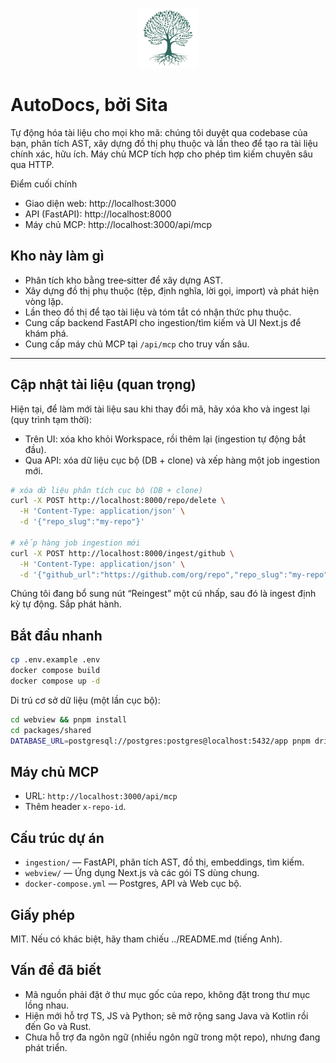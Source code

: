 <p align="center">
  <img src="../webview/apps/webapp/public/favicon.svg" alt="OpenDocs by Sita" width="96" height="96" />
</p>

# AutoDocs, bởi Sita

Tự động hóa tài liệu cho mọi kho mã: chúng tôi duyệt qua codebase của bạn, phân tích AST, xây dựng đồ thị phụ thuộc và lần theo để tạo ra tài liệu chính xác, hữu ích. Máy chủ MCP tích hợp cho phép tìm kiếm chuyên sâu qua HTTP.

Điểm cuối chính

- Giao diện web: http://localhost:3000
- API (FastAPI): http://localhost:8000
- Máy chủ MCP: http://localhost:3000/api/mcp

## Kho này làm gì

- Phân tích kho bằng tree‑sitter để xây dựng AST.
- Xây dựng đồ thị phụ thuộc (tệp, định nghĩa, lời gọi, import) và phát hiện vòng lặp.
- Lần theo đồ thị để tạo tài liệu và tóm tắt có nhận thức phụ thuộc.
- Cung cấp backend FastAPI cho ingestion/tìm kiếm và UI Next.js để khám phá.
- Cung cấp máy chủ MCP tại `/api/mcp` cho truy vấn sâu.

---

## Cập nhật tài liệu (quan trọng)

Hiện tại, để làm mới tài liệu sau khi thay đổi mã, hãy xóa kho và ingest lại (quy trình tạm thời):

- Trên UI: xóa kho khỏi Workspace, rồi thêm lại (ingestion tự động bắt đầu).
- Qua API: xóa dữ liệu cục bộ (DB + clone) và xếp hàng một job ingestion mới.

```bash
# xóa dữ liệu phân tích cục bộ (DB + clone)
curl -X POST http://localhost:8000/repo/delete \
  -H 'Content-Type: application/json' \
  -d '{"repo_slug":"my-repo"}'

# xếp hàng job ingestion mới
curl -X POST http://localhost:8000/ingest/github \
  -H 'Content-Type: application/json' \
  -d '{"github_url":"https://github.com/org/repo","repo_slug":"my-repo","force_full":false}'
```

Chúng tôi đang bổ sung nút “Reingest” một cú nhấp, sau đó là ingest định kỳ tự động. Sắp phát hành.

## Bắt đầu nhanh

```bash
cp .env.example .env
docker compose build
docker compose up -d
```

Di trú cơ sở dữ liệu (một lần cục bộ):

```bash
cd webview && pnpm install
cd packages/shared
DATABASE_URL=postgresql://postgres:postgres@localhost:5432/app pnpm drizzle-kit push --config drizzle.main.config.ts
```

## Máy chủ MCP

- URL: `http://localhost:3000/api/mcp`
- Thêm header `x-repo-id`.

## Cấu trúc dự án

- `ingestion/` — FastAPI, phân tích AST, đồ thị, embeddings, tìm kiếm.
- `webview/` — Ứng dụng Next.js và các gói TS dùng chung.
- `docker-compose.yml` — Postgres, API và Web cục bộ.

## Giấy phép

MIT. Nếu có khác biệt, hãy tham chiếu ../README.md (tiếng Anh).

## Vấn đề đã biết

- Mã nguồn phải đặt ở thư mục gốc của repo, không đặt trong thư mục lồng nhau.
- Hiện mới hỗ trợ TS, JS và Python; sẽ mở rộng sang Java và Kotlin rồi đến Go và Rust.
- Chưa hỗ trợ đa ngôn ngữ (nhiều ngôn ngữ trong một repo), nhưng đang phát triển.
